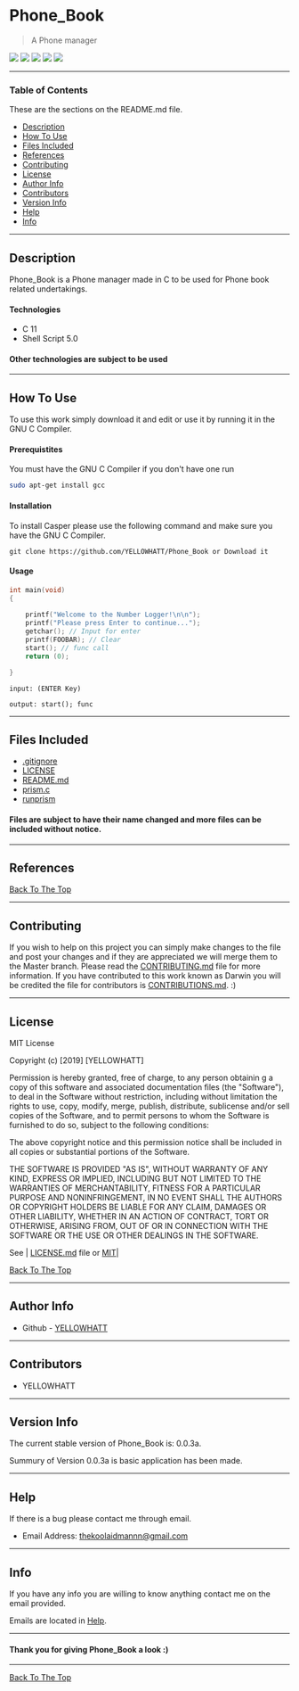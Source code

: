 # Phone_Book
> A Phone manager

![](https://img.shields.io/badge/C-11-lightblue.svg) ![](https://img.shields.io/badge/license-MIT-lightgray.svg) ![](https://img.shields.io/badge/version-0.0.3a-yellow.svg) ![](https://img.shields.io/badge/build-passing-green.svg) ![](https://img.shields.io/badge/ShellScript-5.0-red.svg)

--- 

### Table of Contents 

These are the sections on the README.md file. 

- [Description](#description)
- [How To Use](#how-to-use)
- [Files Included](#files-included) 
- [References](#references) 
- [Contributing](#contributing) 
- [License](#license)
- [Author Info](#author-info)
- [Contributors](#contributors) 
- [Version Info](#version-info)
- [Help](#help) 
- [Info](#info) 

--- 

## Description 

Phone_Book is a Phone manager made in C to be used for Phone book related undertakings. 

#### Technologies 

- C 11 
- Shell Script 5.0 

#### Other technologies are subject to be used 

--- 

## How To Use 

To use this work simply download it and edit or use it by running it in the GNU C Compiler. 

#### Prerequistites 

You must have the GNU C Compiler if you don't have one run 

```bash 
sudo apt-get install gcc
```

#### Installation 

To install Casper please use the following command and make sure you have the GNU C Compiler. 

```
git clone https://github.com/YELLOWHATT/Phone_Book or Download it 
```

#### Usage 

```c
int main(void)
{
 
    printf("Welcome to the Number Logger!\n\n"); 
    printf("Please press Enter to continue..."); 
    getchar(); // Input for enter 
    printf(FOOBAR); // Clear 
    start(); // func call 
    return (0); 

}
```
```
input: (ENTER Key)

output: start(); func
```

--- 

## Files Included 

- [.gitignore](https://github.com/YELLOWHATT/Phone_Book/blob/master/.gitignore)
- [LICENSE](https://github.com/YELLOWHATT/Phone_Book/blob/master/LICENSE) 
- [README.md](https://github.com/YELLOWHATT/Phone_Book/blob/master/README.md) 
- [prism.c](https://github.com/YELLOWHATT/Phone_Book/blob/master/prism.c)
- [runprism](https://github.com/YELLOWHATT/Phone_Book/blob/master/runprism)

#### Files are subject to have their name changed and more files can be included without notice. 

---

## References 

[Back To The Top](#Phone_Book) 

--- 

## Contributing

If you wish to help on this project you can simply make changes to the file and post your changes and if they are appreciated we will merge them to the Master branch. Please read the [CONTRIBUTING.md](https://github.com/YELLOWHATT/Phone_Book/blob/master/CONTRIBUTORS.md) file for more information. If you have contributed to this work known as Darwin you will be credited the file for contributors is [CONTRIBUTIONS.md](https://github.com/YELLOWHATT/Phone_Book/blob/master/CONTRIBUTIONS.md). :) 

--- 

## License 

MIT License 

Copyright (c) [2019] [YELLOWHATT] 

Permission is hereby granted, free of charge, to any person obtainin g a copy of this software and associated documentation files (the "Software"), to deal in the Software without restriction, including without limitation the rights to use, copy, modify, merge, publish, distribute, sublicense and/or sell copies of the Software, and to permit persons to whom the Software is furnished to do so, subject to the following conditions: 

The above copyright notice and this permission notice shall be included in all copies or substantial portions of the Software. 

THE SOFTWARE IS PROVIDED "AS IS", WITHOUT WARRANTY OF ANY KIND, EXPRESS OR IMPLIED, INCLUDING BUT NOT LIMITED TO THE WARRANTIES OF MERCHANTABILITY, FITNESS FOR A PARTICULAR PURPOSE AND NONINFRINGEMENT, IN NO EVENT SHALL THE AUTHORS OR COPYRIGHT HOLDERS BE LIABLE FOR ANY CLAIM, DAMAGES OR OTHER LIABILITY, WHETHER IN AN ACTION OF CONTRACT, TORT OR OTHERWISE, ARISING FROM, OUT OF OR IN CONNECTION WITH THE SOFTWARE OR THE USE OR OTHER DEALINGS IN THE SOFTWARE. 

See | [LICENSE.md](https://github.com/YELLOWHATT/Phone_Book/blob/master/LICENSE) file or [MIT](https://choosealicense.com/licenses/mit/)|

[Back To The Top](#Phone_Book) 

--- 

## Author Info 

- Github - [YELLOWHATT](https://github.com/YELLOWHATT)

--- 

## Contributors 

- YELLOWHATT

--- 

## Version Info 

The current stable version of Phone_Book is: 0.0.3a. 

Summury of Version 0.0.3a is basic application has been made. 

--- 

## Help 

If there is a bug please contact me through email. 

- Email Address: thekoolaidmannn@gmail.com 

--- 

## Info 

If you have any info you are willing to know anything contact me on the email provided. 

Emails are located in [Help](#help).   

--- 

#### Thank you for giving Phone_Book a look :) 

---

[Back To The Top](#Phone_Book)
